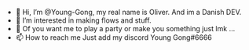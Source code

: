 - 👋 Hi, I’m @Young-Gong, my real name is Oliver. And im a Danish DEV.
- 👀 I’m interested in making flows and stuff.
- 💞️ Of you want me to play a party or make you something just lmk ...
- 📫 How to reach me Just add my discord Young Gong#6666

<!---
Young-Gong/Young-Gong is a ✨ special ✨ repository because its `README.md` (this file) appears on your GitHub profile.
You can click the Preview link to take a look at your changes.
--->
